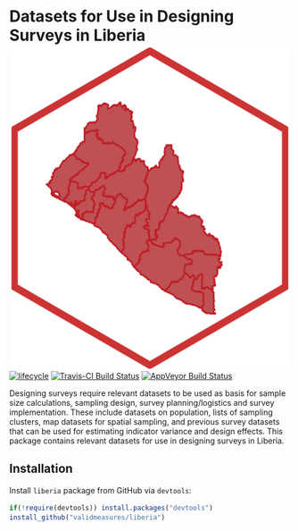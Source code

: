 <!-- README.md is generated from README.Rmd. Please edit that file -->
Datasets for Use in Designing Surveys in Liberia <img src="man/figures/liberia.png" align="right" />
====================================================================================================

[![lifecycle](https://img.shields.io/badge/lifecycle-maturing-blue.svg)](https://www.tidyverse.org/lifecycle/#maturing)
[![Travis-CI Build
Status](https://travis-ci.org/validmeasures/liberia.svg?branch=master)](https://travis-ci.org/validmeasures/liberia)
[![AppVeyor Build
Status](https://ci.appveyor.com/api/projects/status/github/validmeasures/liberia?branch=master&svg=true)](https://ci.appveyor.com/project/validmeasures/liberia)

Designing surveys require relevant datasets to be used as basis for
sample size calculations, sampling design, survey planning/logistics and
survey implementation. These include datasets on population, lists of
sampling clusters, map datasets for spatial sampling, and previous
survey datasets that can be used for estimating indicator variance and
design effects. This package contains relevant datasets for use in
designing surveys in Liberia.

Installation
------------

Install `liberia` package from GitHub via `devtools`:

``` r
if(!require(devtools)) install.packages("devtools")
install_github("validmeasures/liberia")
```
